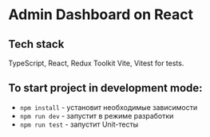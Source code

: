 # Admin Dashboard on React

## Tech stack

TypeScript, React, Redux Toolkit
Vite, Vitest for tests.

## To start project in development mode:

- `npm install` - установит необходимые зависимости
- `npm run dev` - запустит в режиме разработки
- `npm run test` - запустит Unit-тесты
